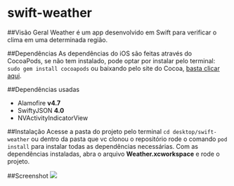 # swift-weather

##Visão Geral
Weather é um app desenvolvido em Swift para verificar o clima em uma determinada região.

##Dependências
As dependências do iOS são feitas através do CocoaPods, se não tem instalado, pode optar por instalar pelo terminal: `sudo gem install cocoapods` ou baixando pelo site do Cocoa, [basta clicar aqui](https://github.com/CocoaPods/CocoaPods-app/releases/download/1.5.2/CocoaPods.app-1.5.2.tar.bz2/).

##Dependências usadas 
* Alamofire **v4.7**
* SwiftyJSON **4.0**
* NVActivityIndicatorView

##Instalação 
Acesse a pasta do projeto pelo terminal `cd desktop/swift-weather` ou dentro da pasta que vc clonou o repositório rode o comando `pod install` para instalar todas as dependências necessárias.
Com as dependências instaladas, abra o arquivo **Weather.xcworkspace** e rode o projeto.

##Screenshot
![](https://imgur.com/a/wC9zZfJ)
